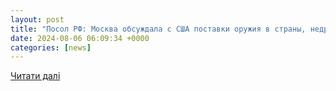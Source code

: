 ```yaml
---
layout: post
title: "Посол РФ: Москва обсуждала с США поставки оружия в страны, недружественные Вашингтону"
date: 2024-08-06 06:09:34 +0000
categories: [news]
---
```


[Читати далі](https://www.trud.ru/article/05-08-2024/1637571_posol_rf_moskva_obsuzhdala_s_ssha_postavki_oruzhija_v_strany_nedruzhestvennye_vashingtonu.html)
